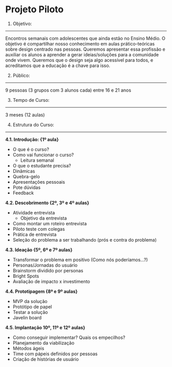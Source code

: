 # Projeto Piloto

1. Objetivo:
----
Encontros semanais com adolescentes que ainda estão no Ensino Médio. O objetivo é compartilhar nosso conhecimento em aulas prático-teóricas sobre design centrado nas pessoas. Queremos apresentar essa profissão e auxiliar os alunos a aprender a gerar ideias/soluções para a comunidade onde vivem. Queremos que o design seja algo acessível para todos, e acreditamos que a educação é a chave para isso. 


2. Público: 
----
9 pessoas (3 grupos com 3 alunos cada) entre 16 e 21 anos


3. Tempo de Curso: 
----
3 meses (12 aulas)


4. Estrutura do Curso:
----

**4.1. Introdução: {1º aula}**

- O que é o curso? 
- Como vai funcionar o curso? 
	- Leitura semanal 
- O que o estudante precisa?
- Dinâmicas
- Quebra-gelo
- Apresentações pessoais
- Pote dúvidas
- Feedback


**4.2. Descobrimento {2º, 3º e 4º aulas}**

- Atividade entrevista 
	- Objetivo da entrevista
- Como montar um roteiro entrevista
- Piloto teste com colegas
- Prática de entrevista
- Seleção do problema a ser trabalhando (prós e contra do problema)


**4.3. Ideação {5º, 6º e 7º aulas}**

- Transformar o problema em positivo (Como nós poderíamos…?)
- Personas/Jornadas do usuário
- Brainstorm dividido por personas
- Bright Spots  
- Avaliação de impacto x investimento 


**4.4. Prototipagem {8ª e 9º aulas}**

- MVP da solução 
- Protótipo de papel 
- Testar a solução
- Javelin board

**4.5. Implantação  10º, 11º e 12º aulas}**

- Como conseguir implementar? Quais os empecilhos?
- Planejamento da viabilização
- Métodos ágeis 
- Time com pápeis definidos por pessoas
- Criação de histórias de usuário